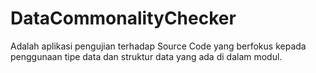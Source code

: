 # DataCommonalityChecker

Adalah aplikasi pengujian terhadap Source Code yang berfokus kepada penggunaan tipe data dan struktur data yang ada di dalam modul.
